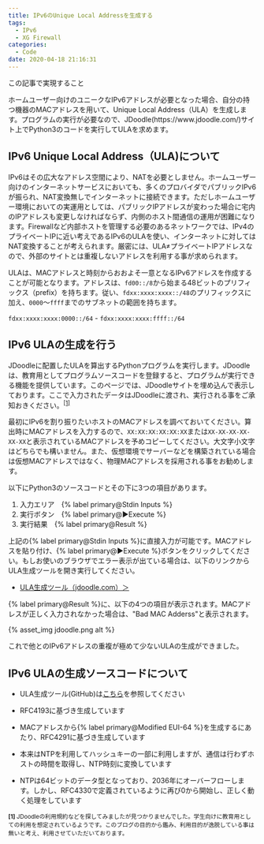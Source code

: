 ```yaml
---
title: IPv6のUnique Local Addressを生成する
tags:
  - IPv6
  - XG Firewall
categories:
  - Code
date: 2020-04-18 21:16:31
---
```

<p class="onepoint">この記事で実現すること</p>
ホームユーザー向けのユニークなIPv6アドレスが必要となった場合、自分の持つ機器のMACアドレスを用いて、Unique Local Address（ULA）を生成します。プログラムの実行が必要なので、JDoodle(https://www.jdoodle.com/)サイト上でPython3のコードを実行してULAを求めます。

<!-- more -->

## IPv6 Unique Local Address（ULA)について

IPv6はその広大なアドレス空間により、NATを必要としません。ホームユーザー向けのインターネットサービスにおいても、多くのプロバイダでパブリックIPv6が振られ、NAT変換無しでインターネットに接続できます。ただしホームユーザー環境においての実運用としては、パブリックIPアドレスが変わった場合に宅内のIPアドレスも変更しなければならず、内側のホスト間通信の運用が困難になります。Firewallなど内部ホストを管理する必要のあるネットワークでは、IPv4のプライベートIPに近い考えであるIPv6のULAを使い、インターネットに対してはNAT変換することが考えられます。厳密には、ULA≠プライベートIPアドレスなので、外部のサイトとは重複しないアドレスを利用する事が求められます。

ULAは、MACアドレスと時刻からおおよそ一意となるIPv6アドレスを作成することが可能となります。アドレスは、`fd00::/8`から始まる48ビットのプリフィックス（prefix）を持ちます。従い、`fdxx:xxxx:xxxx::/48`のプリフィックスに加え、`0000`〜`ffff`までのサブネットの範囲を持ちます。

`fdxx:xxxx:xxxx:0000::/64` - `fdxx:xxxx:xxxx:ffff::/64`

## IPv6 ULAの生成を行う

JDoodleに配置したULAを算出するPythonプログラムを実行します。JDoodleは、教育用としてプログラムソースコードを登録すると、プログラムが実行できる機能を提供しています。このページでは、JDoodleサイトを埋め込んで表示しております。ここで入力されたデータはJDoodleに渡され、実行される事をご承知おきください。<sup>[[1]](#note1)</sup>

最初にIPv6を割り振りたいホストのMACアドレスを調べておいてください。算出時にMACアドレスを入力するので、`XX:XX:XX:XX:XX:XX`または`XX-XX-XX-XX-XX-XX`と表示されているMACアドレスを予めコピーしてください。大文字小文字はどちらでも構いません。また、仮想環境でサーバーなどを構築されている場合は仮想MACアドレスではなく、物理MACアドレスを採用される事をお勧めします。

以下にPython3のソースコードとその下に3つの項目があります。

1. 入力エリア　{% label primary@Stdin Inputs %}
2. 実行ボタン　{% label primary@▶︎Execute %}
3. 実行結果　{% label primary@Result %}

<div data-pym-src="https://www.jdoodle.com/embed/v0/20tR?stdin=1&arg=0"></div>

上記の{% label primary@Stdin Inputs %}に直接入力が可能です。MACアドレスを貼り付け、{% label primary@▶︎Execute %}ボタンをクリックしてください。もしお使いのブラウザでエラー表示が出ている場合は、以下のリンクからULA生成ツールを開き実行してください。

- [ULA生成ツール（jdoodle.com）＞](https://jdoodle.com/a/20tR)

{% label primary@Result %}に、以下の4つの項目が表示されます。MACアドレスが正しく入力されなかった場合は、"Bad MAC Adderss"と表示されます。

{% asset_img jdoodle.png alt %}

これで他とのIPv6アドレスの重複が極めて少ないULAの生成ができました。

## IPv6 ULAの生成ソースコードについて

- ULA生成ツール(GitHub)は[こちら](https://github.com/yoshi0808/ula-generator)を参照してください

- RFC4193に基づき生成しています
- MACアドレスから{% label primary@Modified EUI-64 %}を生成するにあたり、RFC4291に基づき生成しています
- 本来はNTPを利用してハッシュキーの一部に利用しますが、通信は行わずホストの時間を取得し、NTP時刻に変換しています
- NTPは64ビットのデータ型となっており、2036年にオーバーフローします。しかし、RFC4330で定義されているように再び0から開始し、正しく動く処理をしています

<small id="note1">**[1]**
JDoodleの利用規約などを探してみましたが見つかりませんでした。学生向けに教育用としての利用を想定されているようです。このブログの目的から鑑み、利用目的が逸脱している事は無いと考え、利用させていただいております。
</small>

<script src="https://www.jdoodle.com/assets/jdoodle-pym.min.js" type="text/javascript"></script>

